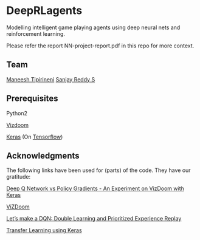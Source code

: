 # DeepRLagents

Modelling intelligent game playing agents using deep neural nets and reinforcement learning.

Please refer the report NN-project-report.pdf in this repo for more context.

Team
-----
[Maneesh Tipirineni](https://github.com/maneesh4848)
[Sanjay Reddy S](https://github.com/Sanjay-Reddy-S)

Prerequisites
---------------
Python2

[Vizdoom](http://vizdoom.cs.put.edu.pl/tutorial#install)

[Keras](https://keras.io/) (On [Tensorflow](https://www.tensorflow.org/install/))

Acknowledgments
---------------

The following links have been used for (parts) of the code. They have our gratitude:

[Deep Q Network vs Policy Gradients - An Experiment on VizDoom with Keras](https://flyyufelix.github.io/2017/10/12/dqn-vs-pg.html)

[ViZDoom](https://github.com/mwydmuch/ViZDoom)

[Let’s make a DQN: Double Learning and Prioritized Experience Replay](https://jaromiru.com/2016/11/07/lets-make-a-dqn-double-learning-and-prioritized-experience-replay/)

[Transfer Learning using Keras](https://medium.com/@14prakash/transfer-learning-using-keras-d804b2e04ef8)

